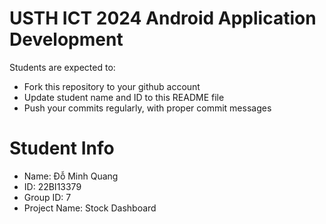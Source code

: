 USTH ICT 2024 Android Application Development
=====================================================

Students are expected to:

* Fork this repository to your github account
* Update student name and ID to this README file
* Push your commits regularly, with proper commit messages

Student Info
=======================

* Name: Đỗ Minh Quang
* ID: 22BI13379
* Group ID: 7
* Project Name: Stock Dashboard
